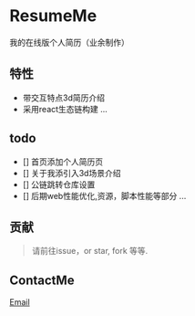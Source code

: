 # ResumeMe
我的在线版个人简历（业余制作）

## 特性
- 带交互特点3d简历介绍
- 采用react生态链构建
...

## todo
- [] 首页添加个人简历页
- [] 关于我添引入3d场景介绍
- [] 公链跳转仓库设置
- [] 后期web性能优化,资源，脚本性能等部分
...

## 贡献
> 请前往issue，or star, fork 等等.

## ContactMe
[Email](1506262681@qq.com)

